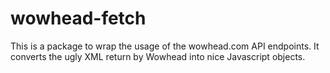 # wowhead-fetch

This is a package to wrap the usage of the wowhead.com API endpoints.
It converts the ugly XML return by Wowhead into nice Javascript objects.

